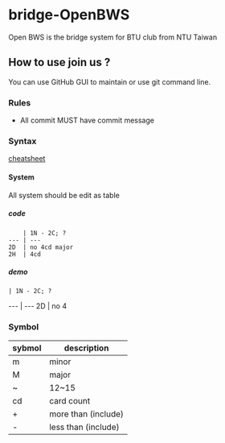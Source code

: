 bridge-OpenBWS
==============

Open BWS is the bridge system for BTU club from NTU Taiwan


How to use join us ?
--------------------

You can use GitHub GUI to maintain or use git command line.

### Rules

- All commit MUST have commit message



### Syntax
[cheatsheet](https://github.com/adam-p/markdown-here/wiki/Markdown-Cheatsheet)

#### System
All system should be edit as table

##### code
```
    | 1N - 2C; ?
--- | ---
2D  | no 4cd major
2H  | 4cd
```
##### demo
    | 1N - 2C; ?
--- | ---
2D  | no 4 




### Symbol

sybmol | description
------ | ---
m | minor
M | major
~ | 12~15
cd| card count
+ | more than (include)
- | less than (include)



